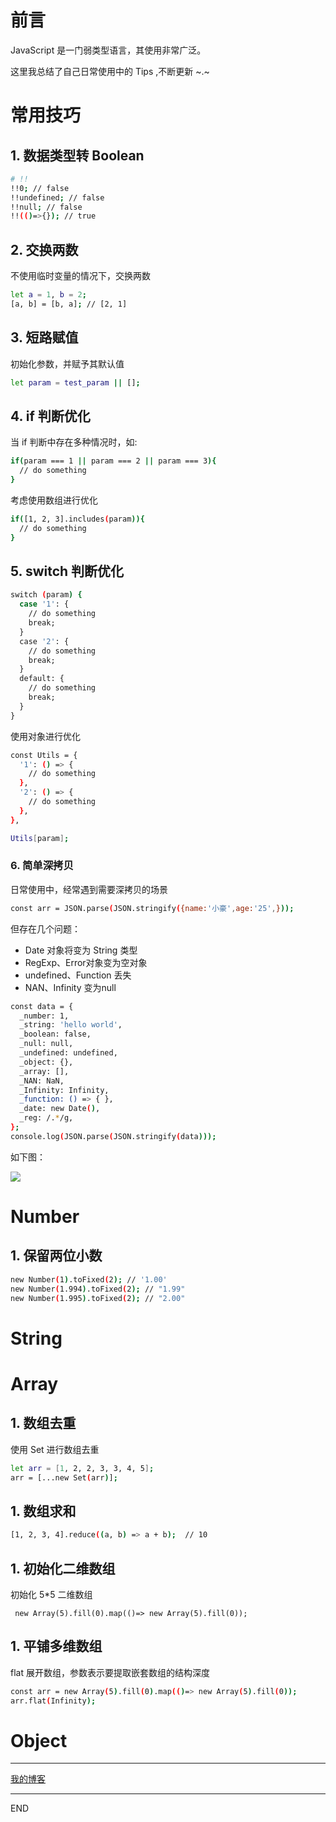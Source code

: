 # 前言

JavaScript 是一门弱类型语言，其使用非常广泛。

这里我总结了自己日常使用中的 Tips ,不断更新 ~.~

# 常用技巧

## 1. 数据类型转 Boolean

``` bash 
# !!
!!0; // false
!!undefined; // false
!!null; // false
!!(()=>{}); // true
```

## 2. 交换两数

不使用临时变量的情况下，交换两数

``` bash 
let a = 1, b = 2;
[a, b] = [b, a]; // [2, 1]
```

## 3. 短路赋值

初始化参数，并赋予其默认值

``` bash
let param = test_param || []; 
```

## 4. if 判断优化

当 if 判断中存在多种情况时，如:

``` bash 
if(param === 1 || param === 2 || param === 3){
  // do something
}
```

考虑使用数组进行优化

``` bash 
if([1, 2, 3].includes(param)){
  // do something
}
```

## 5. switch 判断优化

``` bash 
switch (param) {
  case '1': {
    // do something
    break;
  }
  case '2': {
    // do something
    break;
  }
  default: {
    // do something
    break;
  }
}
```

使用对象进行优化

``` bash 
const Utils = {
  '1': () => {
    // do something
  },
  '2': () => {
    // do something
  },
},

Utils[param];
```

### 6. 简单深拷贝

日常使用中，经常遇到需要深拷贝的场景

``` bash 
const arr = JSON.parse(JSON.stringify({name:'小豪',age:'25',}));
```

但存在几个问题：

-  Date 对象将变为 String 类型
-  RegExp、Error对象变为空对象
-  undefined、Function 丢失
-  NAN、Infinity 变为null

``` bash 
const data = {
  _number: 1,
  _string: 'hello world',
  _boolean: false,
  _null: null,
  _undefined: undefined,
  _object: {},
  _array: [],
  _NAN: NaN,
  _Infinity: Infinity,
  _function: () => { },
  _date: new Date(),
  _reg: /.*/g,
};
console.log(JSON.parse(JSON.stringify(data)));
```
如下图：

![](https://upload-images.jianshu.io/upload_images/10390288-96cd2357b3cd43ce.png?imageMogr2/auto-orient/strip%7CimageView2/2/w/1240)

# Number

## 1. 保留两位小数

``` bash 
new Number(1).toFixed(2); // '1.00'
new Number(1.994).toFixed(2); // "1.99"
new Number(1.995).toFixed(2); // "2.00"
```

# String

# Array

## 1. 数组去重

使用 Set 进行数组去重

``` bash
let arr = [1, 2, 2, 3, 3, 4, 5];
arr = [...new Set(arr)];
```

## 1. 数组求和

``` bash
[1, 2, 3, 4].reduce((a, b) => a + b);  // 10
```

## 1. 初始化二维数组

初始化 5*5 二维数组

` new Array(5).fill(0).map(()=> new Array(5).fill(0));`

## 1. 平铺多维数组

flat 展开数组，参数表示要提取嵌套数组的结构深度 

``` bash 
const arr = new Array(5).fill(0).map(()=> new Array(5).fill(0));
arr.flat(Infinity);
```

# Object


---

[我的博客](https://github.com/zhongzihao1996/my-blog/tree/master)

---

END
